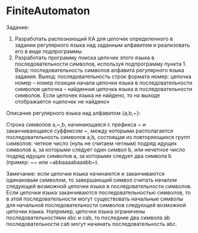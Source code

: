 # FiniteAutomaton

Задание:
  1. Разработать распознающий КА для цепочек определенного в задании регулярного языка над заданным алфавитом и реализовать его в виде подпрограммы.
  2. Разработать программу поиска цепочек этого языка в последовательности символов, используя подпрограмму пункта 1. 
 Вход: последовательность символов алфавита регулярного языка задания.
 Выход: последовательность строк формата номер: цепочка номер – номер позиции начала цепочки языка в последовательности символов цепочка – найденная цепочка языка в последовательности символов.
 Если цепочек языка не найдено, то на выходе отображается «цепочек не найдено»

Описание регулярного языка над алфавитом {a,b,\~}:

Строка символов a,\~,b, начинающаяся с префикса \~ и заканчивающаяся суффиксом \~, между которыми располагается последовательность символов a,b, состоящая из повторяющихся групп символов: четное число (нуль не считаем четным) подряд идущих символов a, за которыми следует один символ b, или нечетное число подряд идущих символов a, за которыми следует два символа b (пример: \~\~ или \~abbaaaabaaabb\~). 

Замечание: если цепочки языка начинаются и заканчиваются одинаковым символом, то завершающий символ считать началом следующей возможной цепочки языка в последовательности символов. Если цепочки языка заканчиваются последовательностью символов, то в этой последовательности могут существовать начальные символы для начальной последовательности символов следующей возможной цепочки языка. Например, цепочки языка ограничены последовательностями abc и cab, то последние два символа ab последовательности cab могут начинать последовательность abc.
